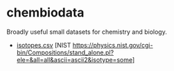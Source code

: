 # chembiodata
Broadly useful small datasets for chemistry and biology.

- [isotopes.csv](https://raw.githubusercontent.com/liquidcarbon/chembiodata/main/isotopes.csv) [NIST https://physics.nist.gov/cgi-bin/Compositions/stand_alone.pl?ele=&all=all&ascii=ascii2&isotype=some]
